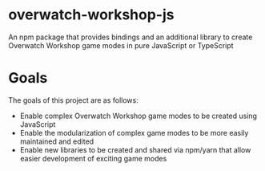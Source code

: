 # overwatch-workshop-js
An npm package that provides bindings and an additional library to create Overwatch Workshop game modes in pure JavaScript or TypeScript

# Goals
The goals of this project are as follows:
   - Enable complex Overwatch Workshop game modes to be created using JavaScript
   - Enable the modularization of complex game modes to be more easily maintained and edited
   - Enable new libraries to be created and shared via npm/yarn that allow easier development of exciting game modes

